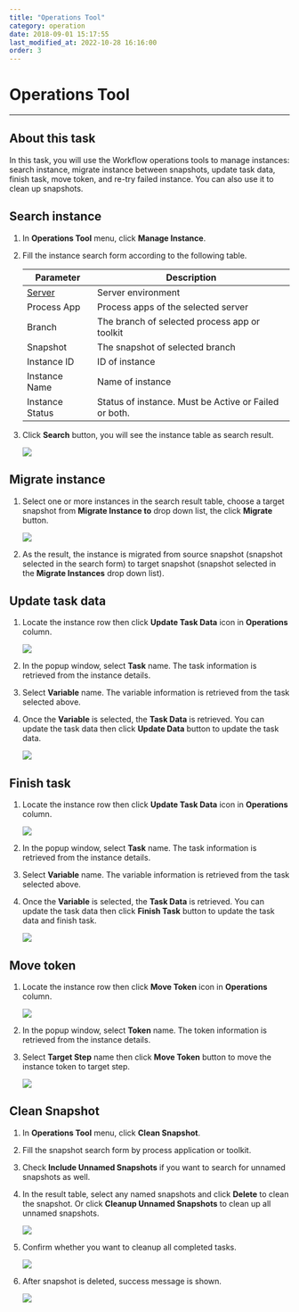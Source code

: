 ```yaml
---
title: "Operations Tool"
category: operation
date: 2018-09-01 15:17:55
last_modified_at: 2022-10-28 16:16:00
order: 3
---
```


# Operations Tool
***

## About this task

In this task, you will use the Workflow operations tools to manage instances: search instance, migrate instance between snapshots, update task data, finish task, move token, and re-try failed instance. You can also use it to clean up snapshots.


## Search instance

  1. In **Operations Tool** menu, click **Manage Instance**.

  2. Fill the instance search form according to the following table.

     Parameter             | Description       
     ----------------------|-------------------
     [Server][1]           |Server environment
     Process App           |Process apps of the selected server
     Branch                |The branch of selected process app or toolkit
     Snapshot              |The snapshot of selected branch
     Instance ID    |ID of instance
     Instance Name                  |Name of instance
     Instance Status              |Status of instance. Must be Active or Failed or both.

  3. Click **Search** button, you will see the instance table as search result.

     ![][op_search_instance]

## Migrate instance

  1. Select one or more instances in the search result table, choose a target snapshot from **Migrate Instance to** drop down list, the click **Migrate** button.

     ![][op_migrate_instance]   

  2. As the result, the instance is migrated from source snapshot (snapshot selected in the search form) to target snapshot (snapshot selected in the **Migrate Instances** drop down list).

## Update task data

  1. Locate the instance row then click **Update Task Data** icon in **Operations** column.  

     ![][op_click_update_task_data]   

  2. In the popup window, select **Task** name. The task information is retrieved from the instance details.
  3. Select **Variable** name. The variable information is retrieved from the task selected above.
  4. Once the **Variable** is selected, the **Task Data** is retrieved. You can update the task data then click **Update Data** button to update the task data.  

      ![][op_update_task_data_form]   

## Finish task

  1. Locate the instance row then click **Update Task Data** icon in **Operations** column.  

      ![][op_click_update_task_data]

  2. In the popup window, select **Task** name. The task information is retrieved from the instance details.
  3. Select **Variable** name. The variable information is retrieved from the task selected above.
  4. Once the **Variable** is selected, the **Task Data** is retrieved. You can update the task data then click **Finish Task** button to update the task data and finish task.

      ![][op_update_task_data_form]

## Move token

  1. Locate the instance row then click **Move Token** icon in **Operations** column.  

       ![][op_click_update_task_data]

  2. In the popup window, select **Token** name. The token information is retrieved from the instance details.
  3. Select **Target Step** name then click **Move Token** button to move the instance token to target step.   

       ![][op_move_token_form]  


## Clean Snapshot

  1. In **Operations Tool** menu, click **Clean Snapshot**.

  2. Fill the snapshot search form by process application or toolkit.

  3. Check **Include Unnamed Snapshots** if you want to search for unnamed snapshots as well.

  4. In the result table, select any named snapshots and click **Delete** to clean the snapshot. Or click **Cleanup Unnamed Snapshots** to clean up all unnamed snapshots.
      
     ![][op_clean_snapshot]

  5. Confirm whether you want to cleanup all completed tasks.

     ![][op_clean_snapshot_confirm]

  5. After snapshot is deleted, success message is shown.

     ![][op_clean_snapshot_success]

[op_search_instance]: ../images/operation/operation_search_instance.PNG
[op_migrate_instance]: ../images/operation/operation_migrate_instance.PNG
[op_click_update_task_data]: ../images/operation/operation_click_update_task_data.PNG
[op_update_task_data_form]: ../images/operation/operation_update_task_data_form.PNG
[op_click_move_token]: ../images/operation/operation_click_move_token.PNG
[op_move_token_form]: ../images/operation/operation_move_token_form.PNG
[op_click_show_trace]: ../images/operation/operation_click_show_error_trace.PNG
[op_show_trace]: ../images/operation/operation_error_trace.PNG
[op_click_resume_instance]: ../images/operation/operation_click_resume_instance.PNG
[op_clean_snapshot]: ../images/operation/operation_clean_snapshot.PNG
[op_clean_snapshot_confirm]: ../images/operation/operation_clean_snapshot_confirm.PNG
[op_clean_snapshot_success]: ../images/operation/operation_clean_snapshot_success.PNG
[1]: ../administration/administration-bpm-configuration.html
